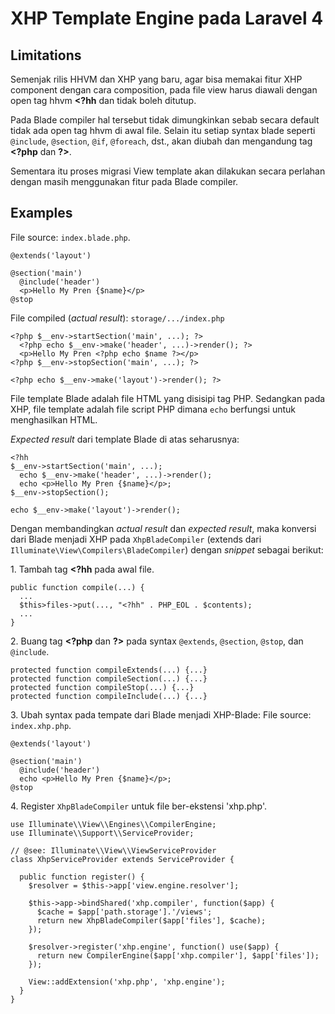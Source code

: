 XHP Template Engine pada Laravel 4
==================================

Limitations
-----------

Semenjak rilis HHVM dan XHP yang baru, agar bisa memakai fitur XHP component
dengan cara composition, pada file view harus diawali dengan open tag hhvm
**&lt;?hh** dan tidak boleh ditutup.

Pada Blade compiler hal tersebut tidak dimungkinkan sebab secara default tidak
ada open tag hhvm di awal file. Selain itu setiap syntax blade seperti
`@include`, `@section`, `@if`, `@foreach`, dst., akan diubah dan mengandung tag
**&lt;?php** dan **?&gt;**.

Sementara itu proses migrasi View template akan dilakukan secara perlahan dengan
masih menggunakan fitur pada Blade compiler.

<!--more-->

Examples
--------

File source: `index.blade.php`.
```
@extends('layout')

@section('main')
  @include('header')
  <p>Hello My Pren {$name}</p>
@stop
```

File compiled (*actual result*): `storage/.../index.php`
```
<?php $__env->startSection('main', ...); ?>
  <?php echo $__env->make('header', ...)->render(); ?>
  <p>Hello My Pren <?php echo $name ?></p>
<?php $__env->stopSection('main', ...); ?>

<?php echo $__env->make('layout')->render(); ?>
```

File template Blade adalah file HTML yang disisipi tag PHP.
Sedangkan pada XHP, file template adalah file script PHP dimana
`echo` berfungsi untuk menghasilkan HTML.

*Expected result* dari template Blade di atas seharusnya:

```
<?hh
$__env->startSection('main', ...);
  echo $__env->make('header', ...)->render();
  echo <p>Hello My Pren {$name}</p>;
$__env->stopSection();

echo $__env->make('layout')->render();
```

Dengan membandingkan *actual result* dan *expected result*, maka
konversi dari Blade menjadi XHP pada `XhpBladeCompiler`
(extends dari `Illuminate\View\Compilers\BladeCompiler`)
dengan *snippet* sebagai berikut:

1\. Tambah tag **&lt;?hh** pada awal file.

```
public function compile(...) {
  ...
  $this>files->put(..., "<?hh" . PHP_EOL . $contents);
  ...
}
```

2\. Buang tag **&lt;?php** dan **?&gt;** pada syntax `@extends`, `@section`,
`@stop`, dan `@include`.

```
protected function compileExtends(...) {...}
protected function compileSection(...) {...}
protected function compileStop(...) {...}
protected function compileInclude(...) {...}
```

3\. Ubah syntax pada tempate dari Blade menjadi XHP-Blade:
File source: `index.xhp.php`.

```
@extends('layout')

@section('main')
  @include('header')
  echo <p>Hello My Pren {$name}</p>;
@stop
```

4\. Register `XhpBladeCompiler` untuk file ber-ekstensi 'xhp.php'.

```
use Illuminate\\View\\Engines\\CompilerEngine;
use Illuminate\\Support\\ServiceProvider;

// @see: Illuminate\\View\\ViewServiceProvider
class XhpServiceProvider extends ServiceProvider {

  public function register() {
    $resolver = $this->app['view.engine.resolver'];

    $this->app->bindShared('xhp.compiler', function($app) {
      $cache = $app['path.storage'].'/views';
      return new XhpBladeCompiler($app['files'], $cache);
    });

    $resolver->register('xhp.engine', function() use($app) {
      return new CompilerEngine($app['xhp.compiler'], $app['files']);
    });

    View::addExtension('xhp.php', 'xhp.engine');
  }
}
```
